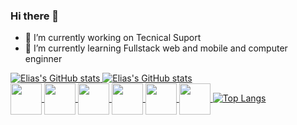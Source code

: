 ### Hi there 👋
- 🔭 I’m currently working on Tecnical Suport
- 🌱 I’m currently learning Fullstack web and mobile and computer enginner
<a  href = "https://github.com/Eliasisac" target = "blank">
  
![Elias's GitHub stats](https://github-readme-stats.vercel.app/api?username=Eliasisac&hide=contribs,prs&theme=blue_navy)
![Elias's GitHub stats](https://github-readme-stats.vercel.app/api?username=Eliasisac&show_icons=true&theme=blue_navy )
<br>
<img align = "center"  width = "50" large ="50" src="https://cdn.jsdelivr.net/gh/devicons/devicon@latest/icons/python/python-original-wordmark.svg" />
<img align = "center" width = "50" large ="50" src="https://cdn.jsdelivr.net/gh/devicons/devicon@latest/icons/java/java-original-wordmark.svg" />
<img align = "center" width = "50" large ="50" src="https://cdn.jsdelivr.net/gh/devicons/devicon@latest/icons/mysql/mysql-original-wordmark.svg" />
<img align = "center" width = "50" large ="50" src="https://cdn.jsdelivr.net/gh/devicons/devicon@latest/icons/html5/html5-original-wordmark.svg" />
<img align = "center" width = "50" large ="50" src="https://cdn.jsdelivr.net/gh/devicons/devicon@latest/icons/javascript/javascript-plain.svg" />
<img align = "center" width = "50" large ="50" src="https://cdn.jsdelivr.net/gh/devicons/devicon@latest/icons/css3/css3-plain-wordmark.svg" />
[![Top Langs](https://github-readme-stats.vercel.app/api/top-langs/?username=Eliasisac)](https://github.com/Eliasisac/github-readme-stats)
                  
                    

<!--
**Eliasisac/Eliasisac** is a ✨ _special_ ✨ repository because its `README.md` (this file) appears on your GitHub profile.

Here are some ideas to get you started:

- 🔭 I’m currently working on ...
- 🌱 I’m currently learning ...
- 👯 I’m looking to collaborate on ...
- 🤔 I’m looking for help with ...
- 💬 Ask me about ...
- 📫 How to reach me: ...
- 😄 Pronouns: ...
- ⚡ Fun fact: ...
-->
